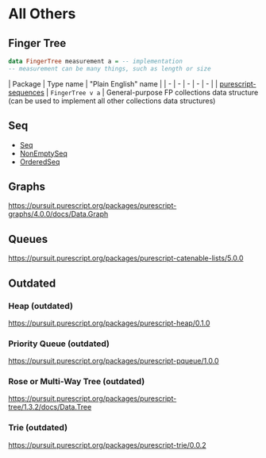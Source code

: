 # All Others

## Finger Tree

```purescript
data FingerTree measurement a = -- implementation
-- measurement can be many things, such as length or size
```

| Package | Type name | "Plain English" name |
| - | - | - | - | - |
| [purescript-sequences](https://pursuit.purescript.org/packages/purescript-sequences/1.0.3/docs/Data.FingerTree) | `FingerTree v a` | General-purpose FP collections data structure<br>(can be used to implement all other collections data structures)

## Seq

- [Seq](https://pursuit.purescript.org/packages/purescript-sequences/1.0.3/docs/Data.Sequence)
- [NonEmptySeq](https://pursuit.purescript.org/packages/purescript-sequences/1.0.3/docs/Data.Sequence.NonEmpty)
- [OrderedSeq](https://pursuit.purescript.org/packages/purescript-sequences/1.0.3/docs/Data.Sequence.Ordered)

## Graphs

https://pursuit.purescript.org/packages/purescript-graphs/4.0.0/docs/Data.Graph

## Queues

https://pursuit.purescript.org/packages/purescript-catenable-lists/5.0.0

## Outdated

### Heap (outdated)

https://pursuit.purescript.org/packages/purescript-heap/0.1.0

### Priority Queue (outdated)

https://pursuit.purescript.org/packages/purescript-pqueue/1.0.0

### Rose or Multi-Way Tree (outdated)

https://pursuit.purescript.org/packages/purescript-tree/1.3.2/docs/Data.Tree

### Trie (outdated)

https://pursuit.purescript.org/packages/purescript-trie/0.0.2
